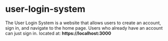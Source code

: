 # user-login-system
The User Login System is a website that allows users to create an account, sign in, and navigate to 
the home page. Users who already have an account can just sign in. located at: **https://localhost:3000**
